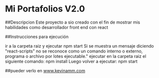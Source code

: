 # Mi Portafolios V2.0

##Descripcion
Este proyecto a sio creado con el fin de mostrar mis habilidades como desarrollador front end con react

##Instrucciones para ejecución

ir a la carpeta raiz y ejecutar npm start
Si se muestra un mensaje diciendo "react-scripts" no se reconoce como un comando interno o externo, programa o archivo por lotes ejecutable." ejecutar en la carpeta raiz el siguiente comando:
npm install Luego volver a ejecutar: npm start

##pueder verlo en www.kevinamm.com
